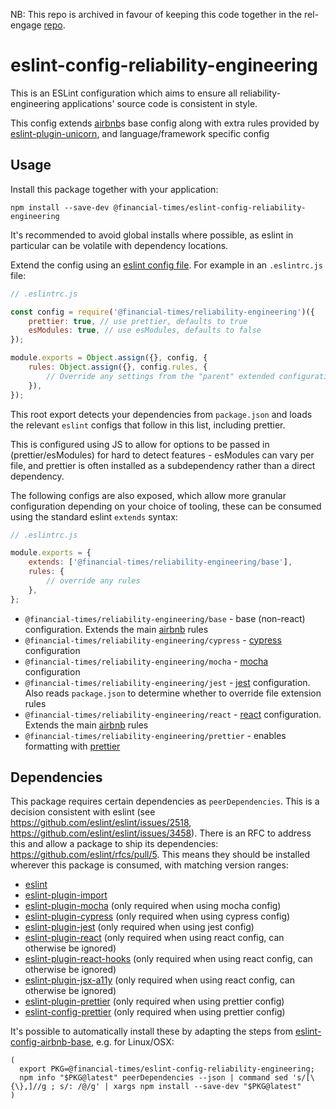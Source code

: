 NB: This repo is archived in favour of keeping this code together in the rel-engage [repo](https://github.com/Financial-Times/rel-engage/tree/master/packages/eslint). 

# eslint-config-reliability-engineering

This is an ESLint configuration which aims to ensure all reliability-engineering applications' source code is consistent in style.

This config extends [airbnb](https://www.npmjs.com/package/eslint-config-airbnb-base)s base config along with extra rules provided by [eslint-plugin-unicorn](https://github.com/sindresorhus/eslint-plugin-unicorn), and language/framework specific config

## Usage

Install this package together with your application:

```shell
npm install --save-dev @financial-times/eslint-config-reliability-engineering
```

It's recommended to avoid global installs where possible, as eslint in particular can be volatile with dependency locations.

Extend the config using an [eslint config file](https://eslint.org/docs/user-guide/configuring). For example in an `.eslintrc.js` file:

```js
// .eslintrc.js

const config = require('@financial-times/reliability-engineering')({
    prettier: true, // use prettier, defaults to true
    esModules: true, // use esModules, defaults to false
});

module.exports = Object.assign({}, config, {
    rules: Object.assign({}, config.rules, {
        // Override any settings from the "parent" extended configuration
    }),
});
```

This root export detects your dependencies from `package.json` and loads the relevant `eslint` configs that follow in this list, including prettier.

This is configured using JS to allow for options to be passed in (prettier/esModules) for hard to detect features - esModules can vary per file, and prettier is often installed as a subdependency rather than a direct dependency.

The following configs are also exposed, which allow more granular configuration depending on your choice of tooling, these can be consumed using the standard eslint `extends` syntax:

```js
// .eslintrc.js

module.exports = {
    extends: ['@financial-times/reliability-engineering/base'],
    rules: {
        // override any rules
    },
};
```

-   `@financial-times/reliability-engineering/base` - base (non-react) configuration. Extends the main [airbnb](https://www.npmjs.com/package/eslint-config-airbnb-base) rules
-   `@financial-times/reliability-engineering/cypress` - [cypress](http://cypress.io/) configuration
-   `@financial-times/reliability-engineering/mocha` - [mocha](https://mochajs.org/) configuration
-   `@financial-times/reliability-engineering/jest` - [jest](http://jestjs.io/) configuration. Also reads `package.json` to determine whether to override file extension rules
-   `@financial-times/reliability-engineering/react` - [react](http://reactjs.org/) configuration. Extends the main [airbnb](https://www.npmjs.com/package/eslint-config-airbnb) rules
-   `@financial-times/reliability-engineering/prettier` - enables formatting with [prettier](https://prettier.io/)

## Dependencies

This package requires certain dependencies as `peerDependencies`. This is a decision consistent with eslint (see https://github.com/eslint/eslint/issues/2518, https://github.com/eslint/eslint/issues/3458). There is an RFC to address this and allow a package to ship its dependencies: https://github.com/eslint/rfcs/pull/5. This means they should be installed wherever this package is consumed, with matching version ranges:

-   [eslint](https://www.npmjs.com/package/eslint)
-   [eslint-plugin-import](https://www.npmjs.com/package/eslint-plugin-import)
-   [eslint-plugin-mocha](https://www.npmjs.com/package/eslint-plugin-mocha) (only required when using mocha config)
-   [eslint-plugin-cypress](https://www.npmjs.com/package/eslint-plugin-cypress) (only required when using cypress config)
-   [eslint-plugin-jest](https://www.npmjs.com/package/eslint-plugin-jest) (only required when using jest config)
-   [eslint-plugin-react](https://www.npmjs.com/package/eslint-plugin-react) (only required when using react config, can otherwise be ignored)
-   [eslint-plugin-react-hooks](https://www.npmjs.com/package/eslint-plugin-react-hooks) (only required when using react config, can otherwise be ignored)
-   [eslint-plugin-jsx-a11y](https://www.npmjs.com/package/eslint-plugin-jsx-a11y) (only required when using react config, can otherwise be ignored)
-   [eslint-plugin-prettier](https://www.npmjs.com/package/eslint-plugin-prettier) (only required when using prettier config)
-   [eslint-config-prettier](https://www.npmjs.com/package/eslint-config-prettier) (only required when using prettier config)

It's possible to automatically install these by adapting the steps from [eslint-config-airbnb-base](https://www.npmjs.com/package/eslint-config-airbnb-base), e.g. for Linux/OSX:

```shell
(
  export PKG=@financial-times/eslint-config-reliability-engineering;
  npm info "$PKG@latest" peerDependencies --json | command sed 's/[\{\},]//g ; s/: /@/g' | xargs npm install --save-dev "$PKG@latest"
)
```
